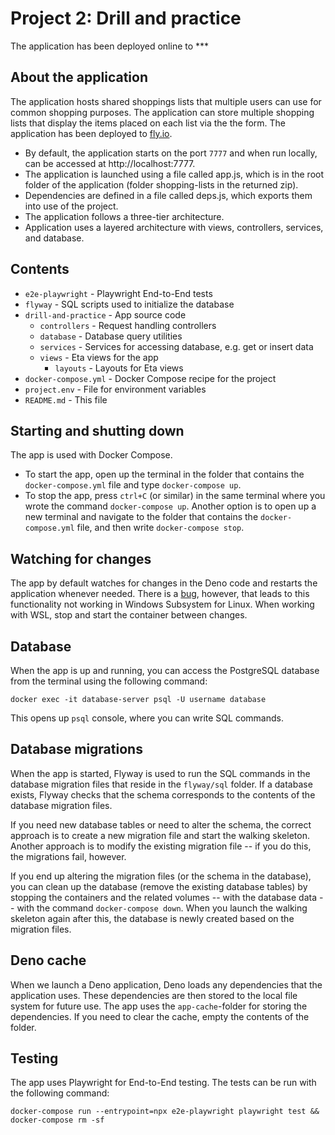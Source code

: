 # Project 2: Drill and practice

The application has been deployed online to ***

## About the application

The application hosts shared shoppings lists that multiple users can use for common shopping purposes. The application can store multiple shopping lists that display the items placed on each list via the the form. The application has been deployed to [fly.io](https://wsd-shopping-lists.fly.dev/).

* By default, the application starts on the port `7777` and when run locally, can be accessed at http://localhost:7777.
* The application is launched using a file called app.js, which is in the root folder of the application (folder shopping-lists in the returned zip).
* Dependencies are defined in a file called deps.js, which exports them into use of the project.
* The application follows a three-tier architecture.
* Application uses a layered architecture with views, controllers, services, and database.


## Contents

* `e2e-playwright` - Playwright End-to-End tests
* `flyway` - SQL scripts used to initialize the database
* `drill-and-practice` - App source code
    * `controllers` - Request handling controllers
    * `database` - Database query utilities
    * `services` - Services for accessing database, e.g. get or insert data
    * `views` - Eta views for the app
        * `layouts` - Layouts for Eta views
* `docker-compose.yml` - Docker Compose recipe for the project
* `project.env` - File for environment variables
* `README.md` - This file


## Starting and shutting down

The app is used with Docker Compose.

- To start the app, open up the terminal in the folder that contains the `docker-compose.yml` file and type `docker-compose up`.
- To stop the app, press `ctrl+C` (or similar) in the same terminal where you wrote the command `docker-compose up`. Another option is to open up a new terminal and navigate to the folder that contains the `docker-compose.yml` file, and then write `docker-compose stop`.


## Watching for changes

The app by default watches for changes in the Deno code and restarts the application whenever needed. There is a [bug](https://github.com/denoland/deno/issues/6966), however, that leads to this functionality not working in Windows Subsystem for Linux. When working with WSL, stop and start the container between changes.


## Database

When the app is up and running, you can access the PostgreSQL database from the terminal using the following command:

```
docker exec -it database-server psql -U username database
```

This opens up `psql` console, where you can write SQL commands.


## Database migrations

When the app is started, Flyway is used to run the SQL commands in the database migration files that reside in the `flyway/sql` folder. If a database exists, Flyway checks that the schema corresponds to the contents of the database migration files.

If you need new database tables or need to alter the schema, the correct approach is to create a new migration file and start the walking skeleton. Another approach is to modify the existing migration file -- if you do this, the migrations fail, however.

If you end up altering the migration files (or the schema in the database), you can clean up the database (remove the existing database tables) by stopping the containers and the related volumes -- with the database data -- with the command `docker-compose down`. When you launch the walking skeleton again after this, the database is newly created based on the migration files.


## Deno cache

When we launch a Deno application, Deno loads any dependencies that the application uses. These dependencies are then stored to the local file system for future use. The app uses the `app-cache`-folder for storing the dependencies. If you need to clear the cache, empty the contents of the folder.


## Testing

The app uses Playwright for End-to-End testing.
The tests can be run with the following command:
```
docker-compose run --entrypoint=npx e2e-playwright playwright test && docker-compose rm -sf
```